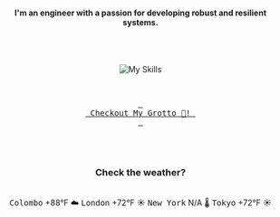 <h4 align="center">I'm an engineer with a passion for developing robust and resilient systems.</h4>

<div align="center">
  <br/><br/>

![My Skills](https://go-skill-icons.vercel.app/api/icons?i=aws,azure,ts,go,docker,kubernetes,argocd,python&perline=4&theme=light)

<br/>

[<kbd> <br> Checkout My Grotto 🍵! <br> </kbd>](https://sathirak.me/)
  
</div>

<br/>
<br/>

<h3 align="center">Check the weather?</h3>
<!-- start-daily-update -->
<div align="center">
  <!-- Updated on Fri Jun 13 11:31:52 UTC 2025 -->
  <br>
  <kbd>Colombo</kbd> +88°F ☁️  <kbd>London</kbd> +72°F ☀️  <kbd>New York</kbd> N/A 🌡️  <kbd>Tokyo</kbd> +72°F ☀️
</div>
<!-- end-daily-update -->
